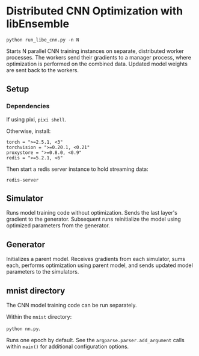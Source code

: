 
# Distributed CNN Optimization with libEnsemble

`python run_libe_cnn.py -n N`

Starts N parallel CNN training instances on separate, distributed
worker processes. The workers send their gradients to a manager process,
where optimization is performed on the combined data. Updated model
weights are sent back to the workers.

## Setup

### Dependencies

If using pixi, `pixi shell`.

Otherwise, install:

```
torch = ">=2.5.1, <3"
torchvision = ">=0.20.1, <0.21"
proxystore = ">=0.8.0, <0.9"
redis = ">=5.2.1, <6"
```

Then start a redis server instance to hold streaming data:

`redis-server`

## Simulator

Runs model training code without optimization. Sends
the last layer's gradient to the generator. Subsequent
runs reinitialize the model using optimized parameters
from the generator.

## Generator

Initializes a parent model. Receives gradients from each simulator,
sums each, performs optimization using parent model, and sends
updated model parameters to the simulators.

## mnist directory

The CNN model training code can be run separately.

Within the `mnist` directory:

`python nn.py`.

Runs one epoch by default. See the `argparse.parser.add_argument`
calls within `main()` for additional configuration options.